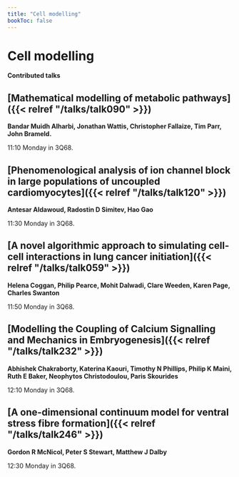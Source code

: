 ```yaml
---
title: "Cell modelling"
bookToc: false
---
```


# Cell modelling

**Contributed talks**


## [Mathematical modelling of metabolic pathways]({{< relref "/talks/talk090" >}})

**Bandar Muidh Alharbi, Jonathan Wattis, Christopher Fallaize, Tim Parr, John Brameld.**

11:10 Monday in 3Q68.


## [Phenomenological analysis of ion channel block in large populations of uncoupled cardiomyocytes]({{< relref "/talks/talk120" >}})

**Antesar Aldawoud, Radostin D Simitev, Hao Gao**

11:30 Monday in 3Q68.


## [A novel algorithmic approach to simulating cell-cell interactions in lung cancer initiation]({{< relref "/talks/talk059" >}})

**Helena Coggan, Philip Pearce, Mohit Dalwadi, Clare Weeden, Karen Page, Charles Swanton**

11:50 Monday in 3Q68.


## [Modelling the Coupling of Calcium Signalling and Mechanics in Embryogenesis]({{< relref "/talks/talk232" >}})

**Abhishek Chakraborty, Katerina Kaouri, Timothy N Phillips, Philip K Maini, Ruth E Baker, Neophytos Christodoulou, Paris Skourides**

12:10 Monday in 3Q68.


## [A one-dimensional continuum model for ventral stress fibre formation]({{< relref "/talks/talk246" >}})

**Gordon R McNicol, Peter S Stewart, Matthew J Dalby**

12:30 Monday in 3Q68.


